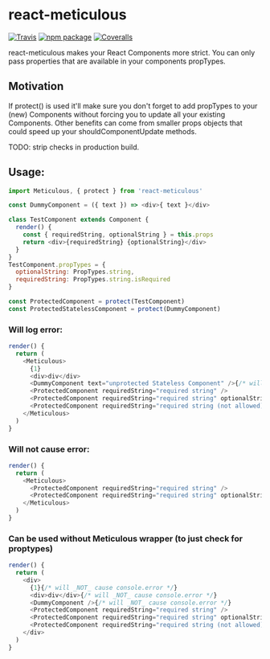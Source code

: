 # react-meticulous

[![Travis][build-badge]][build]
[![npm package][npm-badge]][npm]
[![Coveralls][coveralls-badge]][coveralls]

react-meticulous makes your React Components more strict. You can only pass properties that are available in your components propTypes.

## Motivation

If protect() is used it'll make sure you don't forget to add propTypes to your (new) Components without forcing you to update all your existing Components.
Other benefits can come from smaller props objects that could speed up your shouldComponentUpdate methods.

TODO: strip checks in production build.


[build-badge]: https://img.shields.io/travis/user/repo/master.svg?style=flat-square
[build]: https://travis-ci.org/user/repo

[npm-badge]: https://img.shields.io/npm/v/npm-package.svg?style=flat-square
[npm]: https://www.npmjs.org/package/npm-package

[coveralls-badge]: https://img.shields.io/coveralls/user/repo/master.svg?style=flat-square
[coveralls]: https://coveralls.io/github/user/repo


## Usage:

```js
import Meticulous, { protect } from 'react-meticulous'

const DummyComponent = ({ text }) => <div>{ text }</div>

class TestComponent extends Component {
  render() {
    const { requiredString, optionalString } = this.props
    return <div>{requiredString} {optionalString}</div>
  }
}
TestComponent.propTypes = {
  optionalString: PropTypes.string,
  requiredString: PropTypes.string.isRequired
}

const ProtectedComponent = protect(TestComponent)
const ProtectedStatelessComponent = protect(DummyComponent)
```


### Will log error:
```js
render() {
  return (
    <Meticulous>
      {1}
      <div>div</div>
      <DummyComponent text="unprotected Stateless Component" />{/* will cause console.error */}
      <ProtectedComponent requiredString="required string" />
      <ProtectedComponent requiredString="required string" optionalString="optional string" />
      <ProtectedComponent requiredString="required string (not allowed)" forbiddenProp="this is not allowed"/>{/* will cause console.error */}
    </Meticulous>
  )
}
```

### Will not cause error:
```js
render() {
  return (
    <Meticulous>
      <ProtectedComponent requiredString="required string" />
      <ProtectedComponent requiredString="required string" optionalString="optional string" />
    </Meticulous>
  )
}
```

### Can be used without Meticulous wrapper (to just check for proptypes)
```js
render() {
  return (
    <div>
      {1}{/* will _NOT_ cause console.error */}
      <div>div</div>{/* will _NOT_ cause console.error */}
      <DummyComponent />{/* will _NOT_ cause console.error */}
      <ProtectedComponent requiredString="required string" />
      <ProtectedComponent requiredString="required string" optionalString="optional string" />
      <ProtectedComponent requiredString="required string (not allowed)" forbiddenProp="this is not allowed"/>{/* will cause console.error */}
    </div>
  )
}
```
